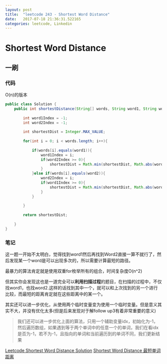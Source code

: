 ```yaml
---
layout: post
title:  "leetcode 243 - Shortest Word Distance"
date:   2017-07-18 21:36:31.522165
categories: leetcode, Linkedin
---
```


# Shortest Word Distance

## 一刷

### 代码

O(n)的版本
```java
public class Solution {
    public int shortestDistance(String[] words, String word1, String word2) {
        
        int word1Index = -1;
        int word2Index = -1;
        
        int shortestDist = Integer.MAX_VALUE;
        
        for(int i = 0; i < words.length; i++){
            
            if(words[i].equals(word1)){
                word1Index = i;
                if(word2Index >= 0){
                    shortestDist = Math.min(shortestDist, Math.abs(word1Index - word2Index));
                }
            }else if(words[i].equals(word2)){
                word2Index = i;
                if(word1Index >= 0){
                    shortestDist = Math.min(shortestDist, Math.abs(word1Index - word2Index));
                }
            }
            
        }
        
        return shortestDist;
        
    }
}
```

### 笔记

这一题一开始不太明白，觉得找到word1然后再找到Word2直接一算不就行了，然后发现某一个word是可以出现多次的，所以需要计算最短的路径。

最暴力的算法肯定就是使用双重for枚举所有的组合，时间复杂度O(n^2)

但其实你会发现这也是一道完全可以**利用扫描过程**的题目，在扫描的过程中，不仅找word1，也找word2.这样的话找到其中一个，就可以和上次找到的另一个进行比较，而最短的距离肯定就在这些距离中的某一个。

其实还可以进一步优化，从使用两个临时变量变为使用一个临时变量。但是意义其实不大，并没有优化太多(但是后来发现对于解follow up3有着非常重要的意义)

> 我们还可以进一步优化上面的算法，只用一个辅助变量idx，初始化为-1，然后遍历数组，如果遇到等于两个单词中的任意一个的单词，我们在看idx是否为-1，若不为-1，且指向的单词和当前遍历到的单词不同，我们更新结果

[Leetcode Shortest Word Distance Solution](https://leetcode.com/problems/shortest-word-distance/#/solution)
[Shortest Word Distance 最短单词距离](http://www.cnblogs.com/grandyang/p/5187041.html)
